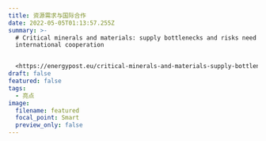 ```yaml
---
title: 资源需求与国际合作
date: 2022-05-05T01:13:57.255Z
summary: >-
  # Critical minerals and materials: supply bottlenecks and risks need
  international cooperation


  <https://energypost.eu/critical-minerals-and-materials-supply-bottlenecks-and-risks-need-international-cooperation/>
draft: false
featured: false
tags:
  - 亮点
image:
  filename: featured
  focal_point: Smart
  preview_only: false
---
```

